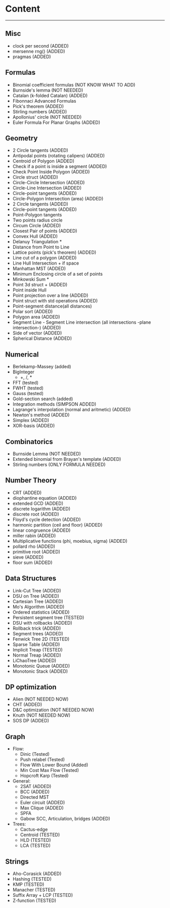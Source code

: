# Content
---

## Misc
- clock per second (ADDED)
- mersenne rng() (ADDED)
- pragmas (ADDED)

## Formulas 
- Binomial coefficient formulas (NOT KNOW WHAT TO ADD)
- Burnside's lemma (NOT NEEDED)
- Catalan (k-folded Catalan) (ADDED)
- Fibonnaci Advanced Formulas
- Pick's theorem (ADDED)
- Stirling numbers (ADDED)
- Apollonius' circle (NOT NEEDED)
- Euler Formula For Planar Graphs (ADDED)

## Geometry
- 2 Circle tangents (ADDED)
- Antipodal points (rotating calipers) (ADDED)
- Centroid of Polygon (ADDED)
- Check if a point is inside a segment (ADDED)
- Check Point Inside Polygon (ADDED)
- Circle struct (ADDED)
- Circle-Circle Intersection (ADDED)
- Circle-Line Intersection (ADDED)
- Circle-point tangents (ADDED)
- Circle-Polygon Intersection (area) (ADDED)
- 2 Circle tangents (ADDED)
- Circle-point tangents (ADDED)
- Point-Polygon tangents
- Two points radius circle
- Circum Circle (ADDED)
- Closest Pair of points (ADDED)
- Convex Hull (ADDED)
- Delanuy Triangulation * 
- Distance from Point to Line 
- Lattice points (pick's theorem) (ADDED)
- Line cut of a polygon (ADDED)
- Line Hull Intersection + if space
- Manhattan MST (ADDED)
- Minimum Enclosing circle of a set of points
- Minkowski Sum * 
- Point 3d struct + (ADDED)
- Point inside Hull 
- Point projection over a line (ADDED)
- Point struct with std operations (ADDED)
- Point-segment distance(all distances)
- Polar sort (ADDED)
- Polygon area (ADDED)
- Segment Line - Segment Line intersection (all intersections -plane intersection-) (ADDED)
- Side of vector (ADDED)
- Spherical Distance (ADDED)

## Numerical
- Berlekamp-Massey (added)
- BigInteger
    - +, /, *
- FFT (tested)
- FWHT (tested)
- Gauss (tested)
- Gold-section search (added)
- Integration methods (SIMPSON ADDED)
- Lagrange's interpolation (normal and aritmetic) (ADDED)
- Newton's method (ADDED)
- Simplex (ADDED)
- XOR-basis (ADDED)

## Combinatorics
- Burnside Lemma (NOT NEEDED)
- Extended binomial from Brayan's template (ADDED)
- Stirling numbers (ONLY FORMULA NEEDED)

## Number Theory
- CRT (ADDED)
- diophantine equation (ADDED)
- extended GCD (ADDED)
- discrete logarithm (ADDED)
- discrete root (ADDED)
- Floyd's cycle detection (ADDED)
- harmonic partition (ceil and floor) (ADDED)
- linear congruence (ADDED)
- miller rabin (ADDED)
- Multiplicative functions (phi, moebius, sigma) (ADDED)
- pollard rho (ADDED)
- primitive root (ADDED)
- sieve (ADDED)
- floor sum (ADDED)

## Data Structures
- Link-Cut Tree (ADDED)
- DSU on Tree (ADDED)
- Cartesian Tree (ADDED)
- Mo's Algorithm (ADDED)
- Ordered statistics (ADDED)
- Persistent segment tree (TESTED)
- DSU with rollbacks (ADDED)
- Rollback trick (ADDED)
- Segment trees (ADDED)
- Fenwick Tree 2D (TESTED)
- Sparse Table (ADDED)
- Implicit Treap (TESTED)
- Normal Treap (ADDED)
- LiChaoTree (ADDED)
- Monotonic Queue (ADDED)
- Monotonic Stack (ADDED)

## DP optimization
- Alien (NOT NEEDED NOW)
- CHT (ADDED)
- D&C optimization (NOT NEEDED NOW)
- Knuth (NOT NEEDED NOW)
- SOS DP (ADDED)

## Graph
- Flow:
    - Dinic (Tested)
    - Push relabel (Tested)
    - Flow With Lower Bound	(Added)
    - Min Cost Max Flow (Tested)
    - Hopcroft Karp (Tested)
- General:
    - 2SAT (ADDED)
    - BCC (ADDED)
    - Directed MST
    - Euler circuit (ADDED)
    - Max Clique (ADDED)
    - SPFA
    - Gabow SCC, Articulation, bridges (ADDED)
- Trees:
    - Cactus-edge
    - Centroid (TESTED)
    - HLD (TESTED)
    - LCA (TESTED)
    
## Strings
- Aho-Corasick (ADDED)
- Hashing (TESTED)
- KMP (TESTED)
- Manacher (TESTED)
- Suffix Array + LCP (TESTED)
- Z-function (TESTED)